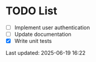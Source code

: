 # TODO List

- [ ] Implement user authentication
- [ ] Update documentation
- [x] Write unit tests

Last updated: 2025-06-19 16:22
